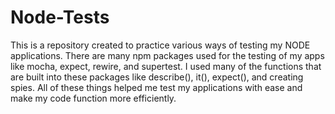 # Node-Tests
This is a repository created to practice various ways of testing my NODE applications. There are many npm packages used for the testing of my apps like mocha, expect, rewire, and supertest. I used many of the functions that are built into these packages like describe(), it(), expect(), and creating spies. All of these things helped me test my applications with ease and make my code function more efficiently.
